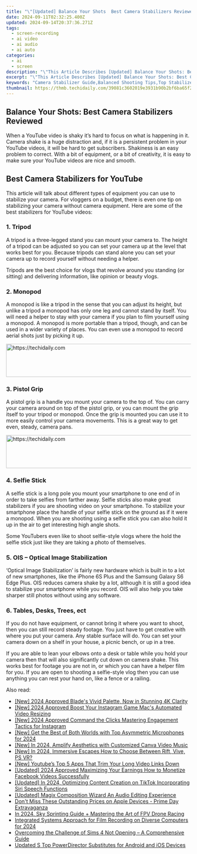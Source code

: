 ```yaml
---
title: "\"[Updated] Balance Your Shots  Best Camera Stabilizers Reviewed for 2024\""
date: 2024-09-11T02:32:25.400Z
updated: 2024-09-14T20:37:36.271Z
tags: 
  - screen-recording
  - ai video
  - ai audio
  - ai auto
categories: 
  - ai
  - screen
description: "\"This Article Describes [Updated] Balance Your Shots: Best Camera Stabilizers Reviewed for 2024\""
excerpt: "\"This Article Describes [Updated] Balance Your Shots: Best Camera Stabilizers Reviewed for 2024\""
keywords: "Camera Stabilizer Guide,Balanced Shooting Tips,Top Stabilizers Reviews,Optimal Camera Support,Shot Balance Essentials,Best Stabilizing Tech,Professional Photography Tools"
thumbnail: https://thmb.techidaily.com/39081c3602019e3931b90b2bf6ba65f285840198c689fcbfa16aad9f4c667d5e.jpg
---
```


## Balance Your Shots: Best Camera Stabilizers Reviewed

When a YouTube video is shaky it’s hard to focus on what is happening in it. Camera shake is a huge distraction and, if it is a persistent problem in your YouTube videos, it will be hard to get subscribers. Shakiness is an easy problem to correct. With a bit of equipment, or a bit of creativity, it is easy to make sure your YouTube videos are nice and smooth.

## Best Camera Stabilizers for YouTube

This article will talk about different types of equipment you can use to stabilize your camera. For vloggers on a budget, there is even one tip on stabilizing your camera without camera equipment. Here are some of the best stabilizers for YouTube videos:

### 1\. Tripod

A tripod is a three-legged stand you can mount your camera to. The height of a tripod can be adjusted so you can set your camera up at the level that works best for you. Because tripods can stand alone you can set your camera up to record yourself without needing a helper.

Tripods are the best choice for vlogs that revolve around you standing (or sitting) and delivering information, like opinion or beauty vlogs.

### 2\. Monopod

A monopod is like a tripod in the sense that you can adjust its height, but unlike a tripod a monopod has only one leg and cannot stand by itself. You will need a helper to stay with your camera if you plan to film yourself using a monopod. A monopod is more portable than a tripod, though, and can be used in a wider variety of places. You can even use a monopod to record aerial shots just by picking it up.

<!-- affiliate ads begin -->
<a href="https://ephamedtechinc.pxf.io/c/5597632/2137221/26400" target="_top" id="2137221">
  <img src="//a.impactradius-go.com/display-ad/26400-2137221" border="0" alt="https://techidaily.com" width="728" height="90"/>
</a>
<img height="0" width="0" src="https://ephamedtechinc.pxf.io/i/5597632/2137221/26400" style="position:absolute;visibility:hidden;" border="0" />
<!-- affiliate ads end -->

### 3\. Pistol Grip

A pistol grip is a handle you mount your camera to the top of. You can carry your camera around on top of the pistol grip, or you can mount the grip itself to your tripod or monopod. Once the grip is mounted you can use it to more easily control your camera movements. This is a great way to get even, steady, camera pans.

<!-- affiliate ads begin -->
<a href="https://ephamedtechinc.pxf.io/c/5597632/2136622/26400" target="_top" id="2136622">
  <img src="//a.impactradius-go.com/display-ad/26400-2136622" border="0" alt="https://techidaily.com" width="728" height="90"/>
</a>
<img height="0" width="0" src="https://ephamedtechinc.pxf.io/i/5597632/2136622/26400" style="position:absolute;visibility:hidden;" border="0" />
<!-- affiliate ads end -->

### 4\. Selfie Stick

A selfie stick is a long pole you mount your smartphone to one end of in order to take selfies from farther away. Selfie sticks also make great stabilizers if you are shooting video on your smartphone. To stabilize your smartphone place the handle of your selfie stick on the ground as if it were a monopod. When you are shooting using a selfie stick you can also hold it up in the air to get interesting high angle shots.

Some YouTubers even like to shoot selfie-style vlogs where the hold the selfie stick just like they are taking a photo of themselves.

### 5\. OIS – Optical Image Stabilization

‘Optical Image Stabilization’ is fairly new hardware which is built in to a lot of new smartphones, like the iPhone 6S Plus and the Samsung Galaxy S6 Edge Plus. OIS reduces camera shake by a lot, although it is still a good idea to stabilize your smartphone while you record. OIS will also help you take sharper still photos without using any software.

### 6\. Tables, Desks, Trees, ect

If you do not have equipment, or cannot bring it where you want to shoot, then you can still record steady footage. You just have to get creative with where you put your camera. Any stable surface will do. You can set your camera down on a shelf in your house, a picnic bench, or up in a tree.

If you are able to lean your elbows onto a desk or table while you hold your camera then that will also significantly cut down on camera shake. This works best for footage you are not in, or which you can have a helper film for you. If you are open to shooting a selfie-style vlog then you can use anything you can rest your hand on, like a fence or a railing.

<ins class="adsbygoogle"
     style="display:block"
     data-ad-format="autorelaxed"
     data-ad-client="ca-pub-7571918770474297"
     data-ad-slot="1223367746"></ins>

<ins class="adsbygoogle"
     style="display:block"
     data-ad-format="autorelaxed"
     data-ad-client="ca-pub-7571918770474297"
     data-ad-slot="1223367746"></ins>



<ins class="adsbygoogle"
     style="display:block"
     data-ad-client="ca-pub-7571918770474297"
     data-ad-slot="8358498916"
     data-ad-format="auto"
     data-full-width-responsive="true"></ins>


<span class="atpl-alsoreadstyle">Also read:</span>
<div><ul>
<li><a href="https://article-knowledge.techidaily.com/new-2024-approved-blades-vivid-palette-now-in-stunning-4k-clarity/"><u>[New] 2024 Approved Blade's Vivid Palette, Now in Stunning 4K Clarity</u></a></li>
<li><a href="https://instagram-videos.techidaily.com/new-2024-approved-boost-your-instagram-game-macs-automated-video-resizing/"><u>[New] 2024 Approved Boost Your Instagram Game Mac's Automated Video Resizing</u></a></li>
<li><a href="https://instagram-clips.techidaily.com/new-2024-approved-command-the-clicks-mastering-engagement-tactics-for-instagram/"><u>[New] 2024 Approved Command the Clicks Mastering Engagement Tactics for Instagram</u></a></li>
<li><a href="https://article-knowledge.techidaily.com/new-get-the-best-of-both-worlds-with-top-asymmetric-microphones-for-2024/"><u>[New] Get the Best of Both Worlds with Top Asymmetric Microphones for 2024</u></a></li>
<li><a href="https://article-knowledge.techidaily.com/new-in-2024-amplify-aesthetics-with-customized-canva-video-music/"><u>[New] In 2024, Amplify Aesthetics with Customized Canva Video Music</u></a></li>
<li><a href="https://article-knowledge.techidaily.com/new-in-2024-immersive-escapes-how-to-choose-between-rift-vive-ps-vr/"><u>[New] In 2024, Immersive Escapes How to Choose Between Rift, Vive, PS VR?</u></a></li>
<li><a href="https://facebook-record-videos.techidaily.com/new-youtubes-top-5-apps-that-trim-your-long-video-links-down/"><u>[New] Youtube’s Top 5 Apps That Trim Your Long Video Links Down</u></a></li>
<li><a href="https://facebook-video-recording.techidaily.com/updated-2024-approved-maximizing-your-earnings-how-to-monetize-facebook-videos-successfully/"><u>[Updated] 2024 Approved Maximizing Your Earnings How to Monetize Facebook Videos Successfully</u></a></li>
<li><a href="https://tiktok-clips.techidaily.com/updated-in-2024-optimizing-content-creation-on-tiktok-incorporating-siri-speech-functions/"><u>[Updated] In 2024, Optimizing Content Creation on TikTok Incorporating Siri Speech Functions</u></a></li>
<li><a href="https://article-knowledge.techidaily.com/updated-magix-composition-wizard-an-audio-editing-experience/"><u>[Updated] Magix Composition Wizard An Audio Editing Experience</u></a></li>
<li><a href="https://buynow-info.techidaily.com/dont-miss-these-outstanding-prices-on-apple-devices-prime-day-extravaganza/"><u>Don't Miss These Outstanding Prices on Apple Devices - Prime Day Extravaganza</u></a></li>
<li><a href="https://article-knowledge.techidaily.com/in-2024-sky-sprinting-guide-plus-mastering-the-art-of-fpv-drone-racing/"><u>In 2024, Sky Sprinting Guide + Mastering the Art of FPV Drone Racing</u></a></li>
<li><a href="https://visual-screen-recording.techidaily.com/integrated-systems-approach-for-film-recording-on-diverse-computers-for-2024/"><u>Integrated Systems Approach for Film Recording on Diverse Computers for 2024</u></a></li>
<li><a href="https://win-howtos.techidaily.com/overcoming-the-challenge-of-sims-4-not-opening-a-comprehensive-guide/"><u>Overcoming the Challenge of Sims 4 Not Opening – A Comprehensive Guide</u></a></li>
<li><a href="https://video-content-creator.techidaily.com/updated-s-top-powerdirector-substitutes-for-android-and-ios-devices/"><u>Updated S Top PowerDirector Substitutes for Android and iOS Devices</u></a></li>
</ul></div>

